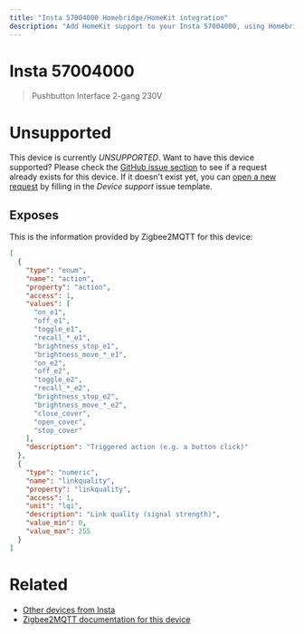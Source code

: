 ```yaml
---
title: "Insta 57004000 Homebridge/HomeKit integration"
description: "Add HomeKit support to your Insta 57004000, using Homebridge, Zigbee2MQTT and homebridge-z2m."
---
```

<!---
This file has been GENERATED using src/docgen/docgen.ts
DO NOT EDIT THIS FILE MANUALLY!
-->
# Insta 57004000
> Pushbutton Interface 2-gang 230V


# Unsupported

This device is currently *UNSUPPORTED*.
Want to have this device supported? Please check the [GitHub issue section](https://github.com/itavero/homebridge-z2m/issues?q=57004000) to see if a request already exists for this device.
If it doesn't exist yet, you can [open a new request](https://github.com/itavero/homebridge-z2m/issues/new?assignees=&labels=enhancement&template=device_support.md&title=%5BDevice%5D+Insta+57004000) by filling in the _Device support_ issue template.

## Exposes

This is the information provided by Zigbee2MQTT for this device:

```json
[
  {
    "type": "enum",
    "name": "action",
    "property": "action",
    "access": 1,
    "values": [
      "on_e1",
      "off_e1",
      "toggle_e1",
      "recall_*_e1",
      "brightness_stop_e1",
      "brightness_move_*_e1",
      "on_e2",
      "off_e2",
      "toggle_e2",
      "recall_*_e2",
      "brightness_stop_e2",
      "brightness_move_*_e2",
      "close_cover",
      "open_cover",
      "stop_cover"
    ],
    "description": "Triggered action (e.g. a button click)"
  },
  {
    "type": "numeric",
    "name": "linkquality",
    "property": "linkquality",
    "access": 1,
    "unit": "lqi",
    "description": "Link quality (signal strength)",
    "value_min": 0,
    "value_max": 255
  }
]
```

# Related
* [Other devices from Insta](../index.md#insta)
* [Zigbee2MQTT documentation for this device](https://www.zigbee2mqtt.io/devices/57004000.html)